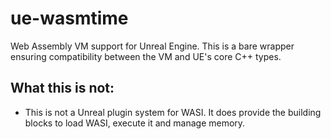 # ue-wasmtime
Web Assembly VM support for Unreal Engine. This is a bare wrapper ensuring compatibility between the VM and UE's core C++ types. 

## What this is not:
- This is not a Unreal plugin system for WASI. It does provide the building blocks to load WASI, execute it and manage memory. 
